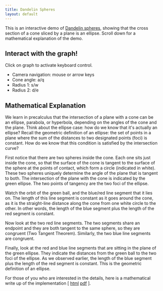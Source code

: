 ```yaml
---
title: Dandelin Spheres
layout: default 
---
```



This is an interactive demo of [Dandelin
spheres](https://en.wikipedia.org/wiki/Dandelin_spheres), showing that the
cross section of a cone sliced by a plane is an ellipse.  Scroll down for a
mathematical explanation of the demo.

## Interact with the graph!

Click on graph to activate keyboard control.

* Camera navigation: mouse or arrow keys
* Cone angle: a/q
* Radius 1: s/w
* Radius 2: d/e

<!--
<canvas data-processing-sources="dandelin.pde 
                                 Cone.pde 
                                 CylinderNavigator.pde 
                                 DandelinSpheres.pde"></canvas>
                                 -->

<script src="/p5/p5.min.js"></script>
<script src="/js/processing-p5-convert-bundle.js"></script>
<script src="/js/processing-p5-convert-bootstrap.js"></script>

<main id="ppconvert" src="dandelin.pde 
                          Cone.pde 
                          CylinderNavigator.pde 
                          DandelinSpheres.pde"></main>


## Mathematical Explanation

We learn in precalculus that the intersection of a plane with a cone can be an
ellipse, parabola, or hyperbola, depending on the angles of the cone and the
plane.  Think about the ellipse case:  how do we know that it's actually an
ellipse?  Recall the geometric definition of an ellipse:  the set of points in
a plane where the sum of the distances to two designated points (foci) is
constant.  How do we know that this condition is satisfied by the intersection
curve?

First notice that there are two spheres inside the cone.  Each one sits just
inside the cone, so that the surface of the cone is tangent to the surface of
the sphere at the points of contact, which form a circle (indicated in white).
These two spheres uniquely determine the angle of the plane that is tangent to
both.  The intersection of the plane with the cone is indicated by the green
ellipse.  The two points of tangency are the two foci of the ellipse.  

Watch the orbit of the green ball, and the blue/red line segment that it lies
on.  The length of this line segment is constant as it goes around the cone, as
it is the straight-line distance along the cone from one white circle to the
other.  In other words, the length of the blue segment plus the length of the
red segment is constant.  

Now look at the two red line segments.  The two segments share an endpoint and
they are both tangent to the same sphere, so they are congruent (Two Tangent
Theorem).  Similarly, the two blue line segments are congruent.

Finally, look at the red and blue line segments that are sitting in the plane
of the green ellipse.  They indicate the distances from the green ball to the
two foci of the ellipse.  As we observed earlier, the length of the blue
segment plus the length of the red segment is constant.   This is the geometric
definition of an ellipse.  

For those of you who are interested in the details, here is a mathematical
write up of the implementation [
[html](DandelinSpheres_ImplementationNotes/DandelinSpheres_ImplementationNotes.html)
[pdf](DandelinSpheres_ImplementationNotes/DandelinSpheres_ImplementationNotes.pdf) ].

